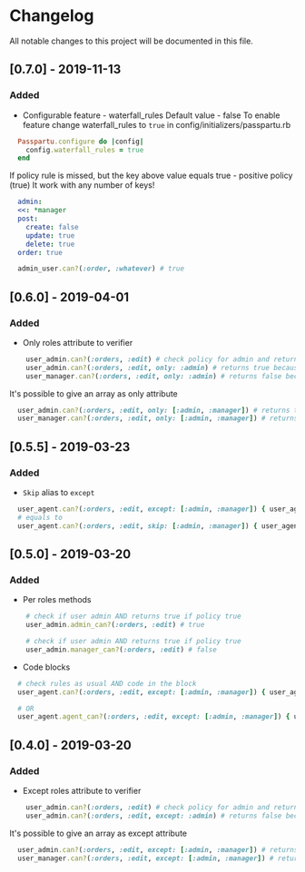 # Changelog
All notable changes to this project will be documented in this file.

## [0.7.0] - 2019-11-13
### Added
- Configurable feature - waterfall_rules
Default value - false
To enable feature change waterfall_rules to `true` in config/initializers/passpartu.rb
```ruby
  Passpartu.configure do |config|
    config.waterfall_rules = true
  end
```
If policy rule is missed, but the key above value equals true - positive policy (true)
It work with any number of keys!
```yml
  admin:
  <<: *manager
  post:
    create: false
    update: true
    delete: true
  order: true
```

```ruby
  admin_user.can?(:order, :whatever) # true
```

## [0.6.0] - 2019-04-01
### Added
- Only roles attribute to verifier
```ruby
    user_admin.can?(:orders, :edit) # check policy for admin and returns true if policy true
    user_admin.can?(:orders, :edit, only: :admin) # returns true because the user is an admin and we included only admin
    user_manager.can?(:orders, :edit, only: :admin) # returns false because user is manager and we included only admin
```
It's possible to give an array as only attribute

```ruby
  user_admin.can?(:orders, :edit, only: [:admin, :manager]) # returns true
  user_manager.can?(:orders, :edit, only: [:admin, :manager]) # returns true
```

## [0.5.5] - 2019-03-23
### Added
- `Skip` alias to `except`
```ruby
  user_agent.can?(:orders, :edit, except: [:admin, :manager]) { user_agent.orders.include?(order) }
  # equals to
  user_agent.can?(:orders, :edit, skip: [:admin, :manager]) { user_agent.orders.include?(order) }
```

## [0.5.0] - 2019-03-20
### Added
- Per roles methods
```ruby
    # check if user admin AND returns true if policy true
    user_admin.admin_can?(:orders, :edit) # true

    # check if user admin AND returns true if policy true
    user_admin.manager_can?(:orders, :edit) # false
```
- Code blocks
```ruby
  # check rules as usual AND code in the block
  user_agent.can?(:orders, :edit, except: [:admin, :manager]) { user_agent.orders.include?(order) }

  # OR
  user_agent.agent_can?(:orders, :edit, except: [:admin, :manager]) { user_agent.orders.include?(order) }
```

## [0.4.0] - 2019-03-20
### Added
- Except roles attribute to verifier
```ruby
    user_admin.can?(:orders, :edit) # check policy for admin and returns true if policy true
    user_admin.can?(:orders, :edit, except: :admin) # returns false because user is admin and we excluded admin

```
It's possible to give an array as except attribute

```ruby
  user_admin.can?(:orders, :edit, except: [:admin, :manager]) # returns false
  user_manager.can?(:orders, :edit, except: [:admin, :manager]) # returns false
```
